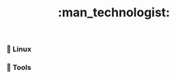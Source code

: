 <div align="center">
  <h1>:man_technologist:</h1>
</div>
<br/>

### :penguin: Linux



### :toolbox: Tools

